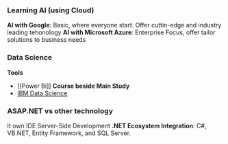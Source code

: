 ### Learning AI (using Cloud)
**AI with Google**: Basic, where everyone start. Offer cuttin-edge and industry leading tehonology
**AI with Microsoft Azure**: Enterprise Focus, offer tailor solutions to business needs


### Data Science 
**Tools**
+ [[Power Bi]]
**Course beside Main Study**
+ [IBM Data Science](https://www.coursera.org/professional-certificates/ibm-data-science)

### ASAP.NET vs other technology
It own IDE
Server-Side Development
**.NET Ecosystem Integration**: C#, VB.NET, Entity Framework, and SQL Server.